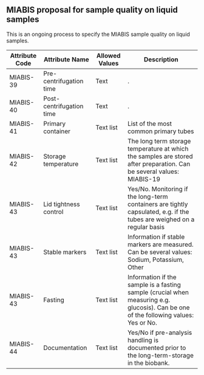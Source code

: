 ## MIABIS proposal for sample quality on liquid samples

This is an ongoing process to specify the MIABIS sample quality on liquid samples. 

| Attribute Code| Attribute Name| Allowed Values| Description| 
|---|---|---|---|
| MIABIS-39| Pre-centrifugation time| Text| .| 
| MIABIS-40| Post-centrifugation time| Text| .| 
| MIABIS-41| Primary container| Text list| List of the most common primary tubes| 
| MIABIS-42| Storage temperature| Text list| The long term storage temperature at which the samples are stored after preparation. Can be several values: MIABIS-19| 
| MIABIS-43| Lid tightness control| Text list| Yes/No. Monitoring if the long-term containers are tightly capsulated, e.g. if the tubes are weighed on a regular basis| 
| MIABIS-43| Stable markers| Text list| Information if stable markers are measured. Can be several values: Sodium, Potassium, Other| 
| MIABIS-43| Fasting| Text list| Information if the sample is a fasting sample (crucial when measuring e.g. glucosis). Can be one of the following values: Yes or No.| 
| MIABIS-44| Documentation| Text list| Yes/No if pre-analysis handling is documented prior to the long-term-storage in the biobank.| 
